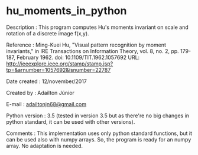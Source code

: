 # hu_moments_in_python

Description    : This program computes Hu's moments invariant on scale and rotation of a discrete image f(x,y).

Reference      : Ming-Kuei Hu, "Visual pattern recognition by moment invariants," in IRE Transactions on Information Theory,
                 vol. 8, no. 2, pp. 179-187, February 1962.
                 doi: 10.1109/TIT.1962.1057692
                 URL: http://ieeexplore.ieee.org/stamp/stamp.jsp?tp=&arnumber=1057692&isnumber=22787
                 
Date created   : 12/november/2017

Created by     : Adailton Júnior

E-mail         : adailtonjn68@gmail.com

Python version : 3.5 (tested in version 3.5 but as there're no big changes in python
                 standard, it can be used with other versions).
                 
                 
Comments       : This implementation uses only python standard functions, but it
                 can be used also with numpy arrays.
                 So, the program is ready for an numpy array. No adaptation is needed.
                 
